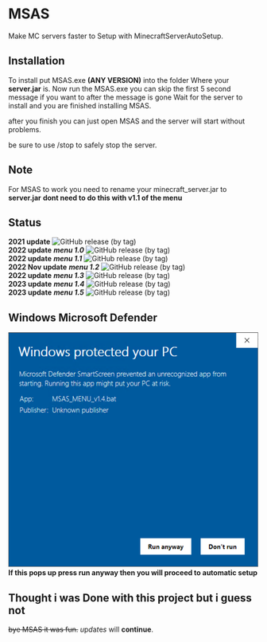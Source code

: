 # MSAS
Make MC servers faster to Setup with MinecraftServerAutoSetup.

## Installation
To install put MSAS.exe **(ANY VERSION)**
into the folder Where your **server.jar** is.
Now run the MSAS.exe you can skip the first 5 second message if you want to 
after the message is gone Wait for the server to install
and you are finished installing MSAS.

after you finish you can just open MSAS and the server will start without problems.

be sure to use /stop to safely stop the server.

## Note
For MSAS to work you need to rename your minecraft_server.jar to **server.jar** **dont need to do this with v1.1 of the menu**

## Status
**2021 update** ![GitHub release (by tag)](https://img.shields.io/github/downloads/ThexGameLord/MSAS/v1.0/total)<br>
**2022 update** ***menu 1.0*** ![GitHub release (by tag)](https://img.shields.io/github/downloads/ThexGameLord/MSAS/menu_v1.0/total)<br>
**2022 update** ***menu 1.1*** ![GitHub release (by tag)](https://img.shields.io/github/downloads/ThexGameLord/MSAS/menu_v1.1/total)<br>
**2022 Nov update** ***menu 1.2*** ![GitHub release (by tag)](https://img.shields.io/github/downloads/ThexGameLord/MSAS/menu_v1.2/total)<br>
**2022 update** ***menu 1.3*** ![GitHub release (by tag)](https://img.shields.io/github/downloads/ThexGameLord/MSAS/menu_v1.3/total)<br>
**2023 update** ***menu 1.4*** ![GitHub release (by tag)](https://img.shields.io/github/downloads/ThexGameLord/MSAS/menu_v1.4/total)<br>
**2023 update** ***menu 1.5*** ![GitHub release (by tag)](https://img.shields.io/github/downloads/ThexGameLord/MSAS/menu_v1.5/total)<br>

## Windows Microsoft Defender

<img src="https://github.com/ThexGameLord/MSAS/blob/main/images/MDSS.PNG?raw=true" alt="IMAGE_MSAS"></img><br>
**If this pops up press run anyway then you will proceed to automatic setup**

## Thought i was Done with this project but i guess not
~~bye MSAS it was fun.~~ *u*p*d*a*t*e*s* will **continue**.
